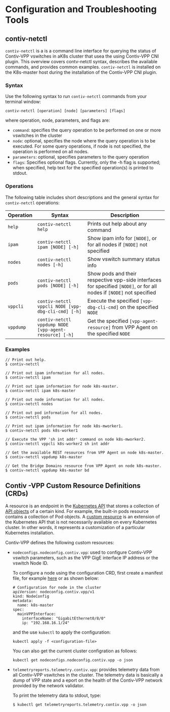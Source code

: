 # Configuration and Troubleshooting Tools

## contiv-netctl

`contiv-netctl` is a is a command line interface for querying the status
of Contiv-VPP vswitches in aK8s cluster that usea the using Contiv-VPP
CNI plugin. This overview covers contv-netctl syntax, describes the
available commands, and provides common examples. `contiv-netctl` is
installed on the K8s-master host during the installation of the
Contiv-VPP CNI plugin.

### Syntax
Use the following syntax to run `contiv-netctl` commands from your
terminal window:

```
contiv-netctl [operation] [node] [parameters] [flags]
```

where operation, node, parameters, and flags are:

* `command`: specifies the query operation to be performed on one or
  more vswitches in the cluster
* `node`: optional, specifies the node where the query operation is
  to be executed. For some query operations, if node is not specified,
  the operation is performed on all nodes.
* `parameters`: optional, specifies parameters to the query operation
* `flags`: Specifies optional flags. Currently, only the -h flag is
  supported; when specified, help text for the specified operation(s) 
  is printed to stdout.

### Operations

The following table includes short descriptions and the general syntax
for `contiv-netctl` operations:

Operation | Syntax | Description
----------| -------|------------
`help` | `contiv-netctl help` | Prints out help about any command
`ipam` | `contiv-netctl ipam [NODE] [-h]` | Show ipam info for `[NODE]`, or for all nodes if `[NODE]` not specified
`nodes` | `contiv-netctl nodes [-h]` | Show vswitch summary status info
`pods` | `contiv-netctl pods [NODE] [-h]` | Show pods and their respective vpp-side interfaces for specified `[NODE]`, or for all nodes if `[NODE]` not specified
`vppcli` | `contiv-netctl vppcli NODE [vpp-dbg-cli-cmd] [-h]` | Execute the specified `[vpp-dbg-cli-cmd]` on the specified `NODE`
`vppdump` |`contiv-netctl vppdump NODE [vpp-agent-resource] [-h]` | Get the specified `[vpp-agent-resource]` from VPP Agent on the specified `NODE`

### Examples

```
// Print out help.
$ contiv-netctl

// Print out ipam information for all nodes.
$ contiv-netctl ipam

// Print out ipam information for node k8s-master.
$ contiv-netctl ipam k8s-master

// Print out node information for all nodes.
$ contiv-netctl nodes

// Print out pod information for all nodes.
$ contiv-netctl pods

// Print out ipam information for node k8s-mworker1.
$ contiv-netctl pods k8s-worker1

// Execute the VPP 'sh int addr' command on node k8s-mworker2.
$ contiv-netctl vppcli k8s-worker2 sh int addr

// Get the available REST resources from VPP Agent on node k8s-master.
$ contiv-netctl vppdump k8s-master

// Get the Bridge Domains resource from VPP Agent on node k8s-master.
$ contiv-netctl vppdump k8s-master bd
```

## Contiv -VPP Custom Resource Definitions (CRDs)

A resource is an endpoint in the [Kubernetes API][1] that stores a
collection of [API objects][2] of a certain kind. For example, the
built-in pods resource contains a collection of Pod objects. A [custom
resource][3] is an extension of the Kubernetes API that is not necessarily
available on every Kubernetes cluster. In other words, it represents a
customization of a particular Kubernetes installation.

Contiv-VPP defines the following custom resources:
* `nodeconfigs.nodeconfig.contiv.vpp`: used to configure Contiv-VPP
   vswitch parameters, such as the VPP GigE interface IP address or the
   vswitch Node ID.

   To configure a node using the configuration CRD, first create a
   manifest file, for example [here][4] or as shown below:
   ```
   # Configuration for node in the cluster
   apiVersion: nodeconfig.contiv.vpp/v1
   kind: NodeConfig
   metadata:
     name: k8s-master
   spec:
     mainVPPInterface:
       interfaceName: "GigabitEthernet0/8/0"
       ip: "192.168.16.1/24"
   ```
   and the use `kubectl` to apply the configuration:
   ```
   kubectl apply -f <configuration-file>
   ```
   You can also get the current cluster configration as follows:
   ```
   kubectl get nodeconfigs.nodeconfig.contiv.vpp -o json
   ```

* `telemetryreports.telemetry.contiv.vpp`: provides telemetry data from
  all Contiv-VPP vswitches in the cluster. The telemetry data is
  basically a dump of VPP state and a eport on the health of the
  Contiv-VPP network provided by the network validator.

  To print the telemetry data to stdout, type:
  ```
  $ kubectl get telemetryreports.telemetry.contiv.vpp -o json
  ```


[1]: https://kubernetes.io/docs/reference/using-api/api-overview/
[2]: https://kubernetes.io/docs/concepts/overview/working-with-objects/kubernetes-objects/
[3]: https://kubernetes.io/docs/concepts/extend-kubernetes/api-extension/custom-resources/
[4]: https://github.com/contiv/vpp/blob/master/k8s/node-config/config-example.yaml
